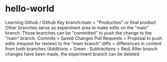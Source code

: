 # hello-world
Learning Github / Github Key
branch:main = "Production" or final product
Other branches serve as experiment area to make edits on the "main" branch.
Those branches can be "committed" to push the change to the "main" branch.
Commits = Saved Changes
Pull Requests = Proposal to push edits (request for review) to the "main branch" 
diffs = differences in content from both branches
  (Additions = Green : Subtractions = Red)
After branch changes have been made, the experiment branch can be deleted
